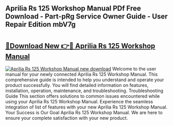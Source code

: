 ## Aprilia Rs 125 Workshop Manual PDf Free Download - Part-pRg Service Owner Guide - User Repair Edition mbV7g

# <h2><a href="http://cf13983.oget.top/?id=Aprilia+Rs+125+Workshop+Manual">🔗Download New 👉🔴 Aprilia Rs 125 Workshop Manual</a></h2>

[![Aprilia Rs 125 Workshop Manual new download](https://i.imgur.com/5g1atiW.png)](http://cf13983.oget.top/?id=Aprilia+Rs+125+Workshop+Manual)
Welcome to the user manual for your newly connected Aprilia Rs 125 Workshop Manual. This comprehensive guide is intended to help you understand and operate your product successfully. You will find detailed information on features, installation, operation, maintenance, and troubleshooting. Troubleshooting Guide This section offers solutions to common issues encountered while using your Aprilia Rs 125 Workshop Manual. Experience the seamless integration of list of features with your new Aprilia Rs 125 Workshop Manual. Your Success is Our Goal Aprilia Rs 125 Workshop Manual. We are here to ensure your complete satisfaction with your new product.
